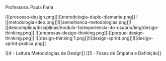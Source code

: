 Professora: Paula Faria

![[processo-design.png]]![[metodologia-duplo-diamante.png]]
![[metodologia-ideo.png]]![[semelhanca-metodologias.png]]![[descomplica/disciplinas/modulo-1a/experiencia-do-usuario/img/design-thinking.png]]
![[empresas-design-thinking.png]]![[porque-design-thinking.png]]
![[design-thinking 1.png]]![[design-sprint.png]]![[design-sprint-pratica.png]]

[[4 - Leitura Metodologias de Design]]
[[5 - Fases de Empatia e Definição]]